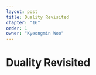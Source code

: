 ```yaml
---
layout: post
title: Duality Revisited
chapter: "16"
order: 1
owner: "Kyeongmin Woo"
---
```


# Duality Revisited